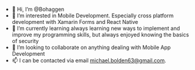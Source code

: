 - 👋 Hi, I’m @Bohaggen
- 👀 I’m interested in Mobile Development. Especially cross platform development with Xamarin Forms and React Native
- 🌱 I’m currently learning always learning new ways to implement and improve my programming skills, but always enjoyed knowing the basics of security
- 💞️ I’m looking to collaborate on anything dealing with Mobile App Development
- 📫 I can be contacted via email michael.bolden63@gmail.com.

<!---
Bohaggen/Bohaggen is a public view of all my projects and what I have worked on over the years. Please feel free to take a look at some of my projects.
--->
